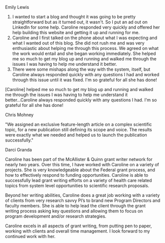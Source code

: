 


Emily Lewis

1. I wanted to start a blog and thought it was going to be pretty straightforward but as it turned out, it wasn't. So I put an ad out on LinkedIn for some help. Caroline responded very quickly and offered her help building this website and getting it up and running for me. 
2. Caroline and I first talked on the phone about what I was expecting and what I wanted out of this blog. She did not rush me and was very enthusiastic about helping me through this process. We agreed on what the work would entail and she began working immediately. She helped me so much to get my blog up and running and walked me through the issues I was having to help me understand it better. 
3. There were some mishaps along the way with the system, itself, but Caroline always responded quickly with any questions I had and worked through this issue until it was fixed. I'm so grateful for all she has done!

[Caroline] helped me so much to get my blog up and running and walked me through the issues I was having to help me understand it better...Caroline always responded quickly with any questions I had. I'm so grateful for all she has done!


Chris Mohney 

"We assigned an exclusive feature-length article on a complex scientific topic, for a new publication still defining its scope and voice. The results were exactly what we needed and helped us to launch the publication successfully."

Darci Granda

Caroline has been part of the McAllister & Quinn grant writer network for nearly two years. Over this time, I have worked with Caroline on a variety of projects. She is very knowledgeable about the Federal grant process, and how to effectively respond to funding opportunities. Caroline is able to successfully lead grant writing efforts on a variety of health care related topics from system level opportunities to scientific research proposals. 

Beyond her writing abilities, Caroline does a great job working with a variety of clients from very research savvy PI’s to brand new Program Directors and faculty members. She is able to help lead the client through the grant writing process asking key questions and allowing them to focus on program development and/or research strategies.

Caroline excels in all aspects of grant writing, from putting pen to paper, working with clients and overall time management. I look forward to my continued work with her.